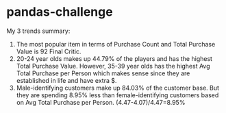 # pandas-challenge

My 3 trends summary: 

1. The most popular item in terms of Purchase Count and Total Purchase Value is 92 Final Critic. 
2. 20-24 year olds makes up 44.79% of the players and has the highest Total Purchase Value. However, 35-39 year olds has the highest Avg Total Purchase per Person which makes sense since they are established in life and have extra $. 
3. Male-identifying customers make up 84.03% of the customer base. But they are spending 8.95% less than female-identifying customers based on Avg Total Purchase per Person. (4.47-4.07)/4.47=8.95%